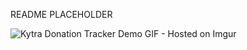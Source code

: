 README PLACEHOLDER

![Kytra Donation Tracker Demo GIF - Hosted on Imgur](https://i.imgur.com/LZqsKSN.gifv)

